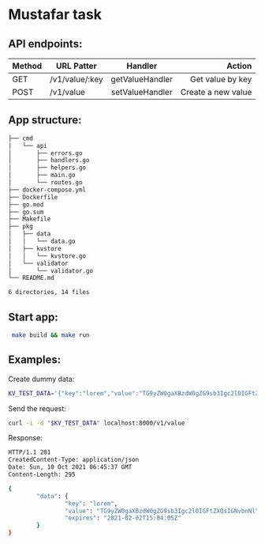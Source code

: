 # Mustafar task

## API endpoints:

| Method | URL Patter     |     Handler     |             Action |
| ------ | -------------- | :-------------: | -----------------: |
| GET    | /v1/value/:key | getValueHandler |   Get value by key |
| POST   | /v1/value      | setValueHandler | Create a new value |

## App structure:

```bash
├── cmd
│   └── api
│       ├── errors.go
│       ├── handlers.go
│       ├── helpers.go
│       ├── main.go
│       └── routes.go
├── docker-compose.yml
├── Dockerfile
├── go.mod
├── go.sum
├── Makefile
├── pkg
│   ├── data
│   │   └── data.go
│   ├── kvstore
│   │   └── kvstore.go
│   └── validator
│       └── validator.go
└── README.md

6 directories, 14 files
```

## Start app:

```bash
 make build && make run
```

## Examples:

Create dummy data:

```bash
KV_TEST_DATA='{"key":"lorem","value":"TG9yZW0gaXBzdW0gZG9sb3Igc2l0IGFtZXQsIGNvbnNlY3RldHVyIGFkaXBpc2NpbmcgZWxpdC4gTnVsbGEgZ3JhdmlkYSBlZ2V0IGR1aSB2ZWwgY3Vyc3VzLiBTdXNwZW5kaXNzZSBwb3RlbnRpLiBTdXNwZW5kaXNzZSBldSBhcmN1IG5vbiBlcm9zIG9ybmFyZSBkaWN0dW0u","expires":"2021-02-02T15:04:05Z"}'
```

Send the request:

```bash
curl -i -d "$KV_TEST_DATA" localhost:8000/v1/value
```

Response:

```bash
HTTP/1.1 201
CreatedContent-Type: application/json
Date: Sun, 10 Oct 2021 06:45:37 GMT
Content-Length: 295

{
        "data": {
                "key": "lorem",
                "value": "TG9yZW0gaXBzdW0gZG9sb3Igc2l0IGFtZXQsIGNvbnNlY3RldHVyIGFkaXBpc2NpbmcgZWxpdC4gTnVsbGEgZ3JhdmlkYSBlZ2V0IGR1aSB2ZWwgY3Vyc3VzLiBTdXNwZW5kaXNzZSBwb3RlbnRpLiBTdXNwZW5kaXNzZSBldSBhcmN1IG5vbiBlcm9zIG9ybmFyZSBkaWN0dW0u",
                "expires": "2021-02-02T15:04:05Z"
        }
}
```
